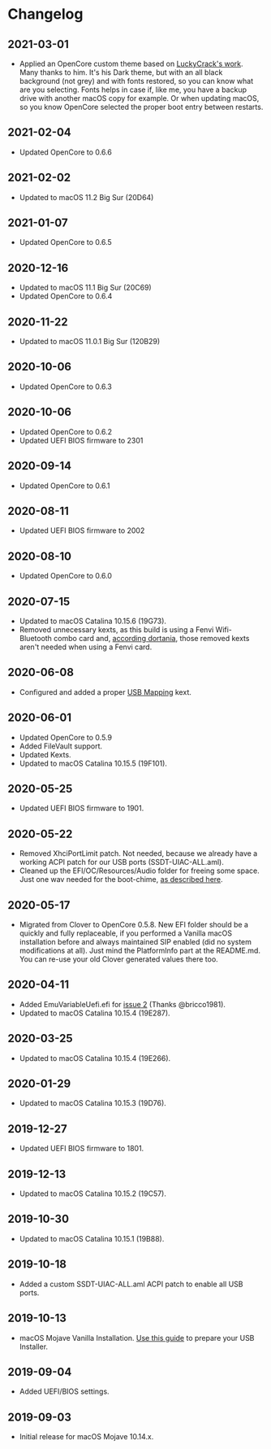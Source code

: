 # Changelog
## 2021-03-01
* Applied an OpenCore custom theme based on [LuckyCrack's work](https://github.com/LuckyCrack/OpenCore-Themes). Many thanks to him. It's his Dark theme, but with an all black background (not grey) and with fonts restored, so you can know what are you selecting. Fonts helps in case if, like me, you have a backup drive with another macOS copy for example. Or when updating macOS, so you know OpenCore selected the proper boot entry between restarts.

## 2021-02-04
* Updated OpenCore to 0.6.6

## 2021-02-02
* Updated to macOS 11.2 Big Sur (20D64)

## 2021-01-07
* Updated OpenCore to 0.6.5

## 2020-12-16
* Updated to macOS 11.1 Big Sur (20C69)
* Updated OpenCore to 0.6.4

## 2020-11-22
* Updated to macOS 11.0.1 Big Sur (120B29)

## 2020-10-06
* Updated OpenCore to 0.6.3

## 2020-10-06
* Updated OpenCore to 0.6.2
* Updated UEFI BIOS firmware to 2301

## 2020-09-14
* Updated OpenCore to 0.6.1

## 2020-08-11
* Updated UEFI BIOS firmware to 2002

## 2020-08-10
* Updated OpenCore to 0.6.0

## 2020-07-15
* Updated to macOS Catalina 10.15.6 (19G73).
* Removed unnecessary kexts, as this build is using a Fenvi Wifi-Bluetooth combo card and, [according dortania](https://dortania.github.io/Wireless-Buyers-Guide/Kext.html), those removed kexts aren't needed when using a Fenvi card.

## 2020-06-08
* Configured and added a proper [USB Mapping](https://dortania.github.io/USB-Map-Guide/) kext.

## 2020-06-01
* Updated OpenCore to 0.5.9
* Added FileVault support.
* Updated Kexts.
* Updated to macOS Catalina 10.15.5 (19F101).

## 2020-05-25
* Updated UEFI BIOS firmware to 1901.

## 2020-05-22
* Removed XhciPortLimit patch. Not needed, because we already have a working ACPI patch for our USB ports (SSDT-UIAC-ALL.aml).
* Cleaned up the EFI/OC/Resources/Audio folder for freeing some space. Just one wav needed for the boot-chime, [as described here](https://dortania.github.io/OpenCore-Desktop-Guide/extras/gui.html#setting-up-a-boot-chime).

## 2020-05-17
* Migrated from Clover to OpenCore 0.5.8. New EFI folder should be a quickly and fully replaceable, if you performed a Vanilla macOS installation before and always maintained SIP enabled (did no system modifications at all). Just mind the PlatformInfo part at the README.md. You can re-use your old Clover generated values there too.

## 2020-04-11
* Added EmuVariableUefi.efi for [issue 2](https://github.com/TCattd/Hackintosh-ASUS-TUF-H370-PRO/issues/2) (Thanks @bricco1981).
* Updated to macOS Catalina 10.15.4 (19E287).

## 2020-03-25
* Updated to macOS Catalina 10.15.4 (19E266).

## 2020-01-29
* Updated to macOS Catalina 10.15.3 (19D76).

## 2019-12-27
* Updated UEFI BIOS firmware to 1801.

## 2019-12-13
* Updated to macOS Catalina 10.15.2 (19C57).

## 2019-10-30
* Updated to macOS Catalina 10.15.1 (19B88).

## 2019-10-18
* Added a custom SSDT-UIAC-ALL.aml ACPI patch to enable all USB ports.

## 2019-10-13
* macOS Mojave Vanilla Installation. [Use this guide](https://hackintosh.gitbook.io/-r-hackintosh-vanilla-desktop-guide/) to prepare your USB Installer.

## 2019-09-04
* Added UEFI/BIOS settings.

## 2019-09-03
* Initial release for macOS Mojave 10.14.x.

